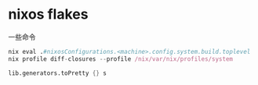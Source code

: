 # nixos flakes

一些命令

```nix
nix eval .#nixosConfigurations.<machine>.config.system.build.toplevel
nix profile diff-closures --profile /nix/var/nix/profiles/system

lib.generators.toPretty {} s
```
